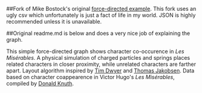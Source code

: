 ##Fork of Mike Bostock's original [force-directed example](https://gist.github.com/mbostock/4062045).
This fork uses an ugly csv which unfortunately is just a fact of life in my world.  JSON is highly recommended unless it is unavailable.

##Original readme.md is below and does a very nice job of explaining the graph.

This simple force-directed graph shows character co-occurence in *Les Misérables*. A physical simulation of charged particles and springs places related characters in closer proximity, while unrelated characters are farther apart. Layout algorithm inspired by [Tim Dwyer](http://www.csse.monash.edu.au/~tdwyer/) and [Thomas Jakobsen](http://web.archive.org/web/20080410171619/http://www.teknikus.dk/tj/gdc2001.htm). Data based on character coappearence in Victor Hugo's *Les Misérables*, compiled by [Donald Knuth](http://www-cs-faculty.stanford.edu/~uno/sgb.html).
